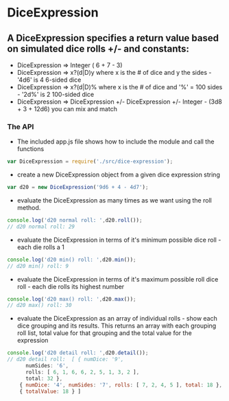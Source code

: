 # DiceExpression

## A DiceExpression specifies a return value based on simulated dice rolls +/- and constants:

* DiceExpression => Integer  ( 6 + 7 - 3)
* DiceExpression => x?(d|D)y where x is the # of dice and y the sides - '4d6' is 4 6-sided dice
* DiceExpression => x?(d|D)% where x is the # of dice and '%' = 100 sides - '2d%' is 2 100-sided dice
* DiceExpression => DiceExpression +/- DiceExpression +/- Integer - (3d8 + 3 + 12d6) you can mix and match

### The API
* The included app.js file shows how to include the module and call the functions
```js
var DiceExpression = require('./src/dice-expression');
```
* create a new DiceExpression object from a given dice expression string
```js
var d20 = new DiceExpression('9d6 + 4 - 4d7');
```

* evaluate the DiceExpression as many times as we want using the roll method.
```js
console.log('d20 normal roll: ',d20.roll());
// d20 normal roll: 29
```

* evaluate the DiceExpression in terms of it's minimum possible dice roll - each die rolls a 1
```js
console.log('d20 min() roll: ',d20.min());
// d20 min() roll: 9
```

* evaluate the DiceExpression in terms of it's maximum possible roll dice roll - each die rolls its highest number
```js
console.log('d20 max() roll: ',d20.max());
// d20 max() roll: 30
```

* evaluate the DiceExpression as an array of individual rolls - show each dice grouping and its results. This returns an array with each grouping roll list, total value for that grouping and the total value for the expression
```js
console.log('d20 detail roll: ',d20.detail());
// d20 detail roll:  [ { numDice: '9',
      numSides: '6',
      rolls: [ 6, 1, 6, 6, 2, 5, 1, 3, 2 ],
      total: 32 },
    { numDice: '4', numSides: '7', rolls: [ 7, 2, 4, 5 ], total: 18 },
    { totalValue: 18 } ]
```


